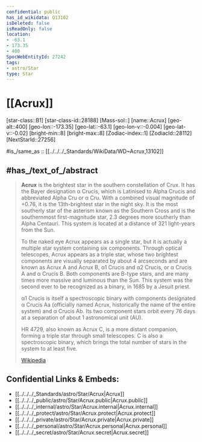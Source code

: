 ```yaml
---
confidential: public
has_id_wikidata: Q13102
isDeleted: false
isReadOnly: false
location:
- -63.1
- 173.35
- 400
SpocWebEntityId: 27242
tags:
- astro/Star
type: Star
---
```


# [[Acrux]] 

[star-class::B1]
[star-class-id::28188]
[Mass-sol::]
[name::Acrux]
[geo-alt::400]
[geo-lon::-173.35]
[geo-lat::-63.1]
[geo-lon-v::-0.004]
[geo-lat-v::-0.02]
[bright-min::8]
[bright-max::8]
[Zodiac-index::1]
[ZodiacId::28112]
[NextStarId::27256]

#is_/same_as :: [[../../../_Standards/WikiData/WD~Acrux,13102]] 

## #has_/text_of_/abstract 

> **Acrux** is the brightest star in the southern constellation of Crux. 
> It has the Bayer designation α Crucis, which is Latinised to Alpha Crucis and abbreviated Alpha Cru or α Cru. 
> With a combined visual magnitude of +0.76, it is the 13th-brightest star in the night sky. 
> It is the most southerly star of the asterism known as the Southern Cross 
> and is the southernmost first-magnitude star, 2.3 degrees more southerly than Alpha Centauri. 
> This system is located at a distance of 321 light-years from the Sun.
>
> To the naked eye Acrux appears as a single star, 
> but it is actually a multiple star system containing six components. 
> Through optical telescopes, Acrux appears as a triple star, 
> whose two brightest components are visually separated by about 4 arcseconds 
> and are known as Acrux A and Acrux B, α1 Crucis and α2 Crucis, or α Crucis A and α Crucis B. 
> Both components are B-type stars, and are many times more massive and luminous than the Sun. 
> This system was the second ever to be recognized as a binary, in 1685 by a Jesuit priest. 
> 
> α1 Crucis is itself a spectroscopic binary with components designated α Crucis Aa 
> (officially named Acrux, historically the name of the entire system) and α Crucis Ab. 
> Its two component stars orbit every 76 days at a separation of about 1 astronomical unit (AU). 
> 
> HR 4729, also known as Acrux C, is a more distant companion, forming a triple star through small telescopes. 
> C is also a spectroscopic binary, which brings the total number of stars in the system to at least five.
>
> [Wikipedia](https://en.wikipedia.org/wiki/Acrux) 


## Confidential Links & Embeds: 
- [[../../../_Standards/astro/Star/Acrux|Acrux]] 
- [[../../../_public/astro/Star/Acrux.public|Acrux.public]] 
- [[../../../_internal/astro/Star/Acrux.internal|Acrux.internal]] 
- [[../../../_protect/astro/Star/Acrux.protect|Acrux.protect]] 
- [[../../../_private/astro/Star/Acrux.private|Acrux.private]] 
- [[../../../_personal/astro/Star/Acrux.personal|Acrux.personal]] 
- [[../../../_secret/astro/Star/Acrux.secret|Acrux.secret]]

